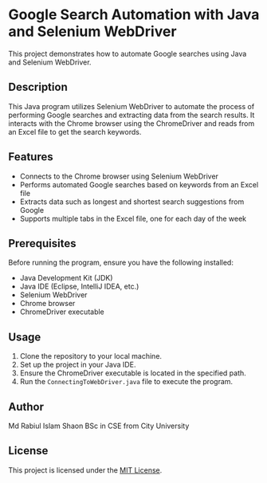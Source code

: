 # Google Search Automation with Java and Selenium WebDriver

This project demonstrates how to automate Google searches using Java and Selenium WebDriver.

## Description

This Java program utilizes Selenium WebDriver to automate the process of performing Google searches and extracting data from the search results. It interacts with the Chrome browser using the ChromeDriver and reads from an Excel file to get the search keywords.

## Features

- Connects to the Chrome browser using Selenium WebDriver
- Performs automated Google searches based on keywords from an Excel file
- Extracts data such as longest and shortest search suggestions from Google
- Supports multiple tabs in the Excel file, one for each day of the week

## Prerequisites

Before running the program, ensure you have the following installed:

- Java Development Kit (JDK)
- Java IDE (Eclipse, IntelliJ IDEA, etc.)
- Selenium WebDriver
- Chrome browser
- ChromeDriver executable

## Usage

1. Clone the repository to your local machine.
2. Set up the project in your Java IDE.
3. Ensure the ChromeDriver executable is located in the specified path.
4. Run the `ConnectingToWebDriver.java` file to execute the program.

## Author

Md Rabiul Islam Shaon
BSc in CSE from City University


## License

This project is licensed under the [MIT License](LICENSE).
